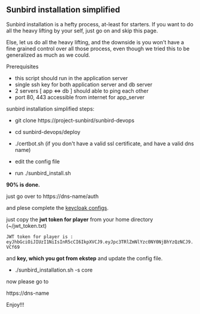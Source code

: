 ## Sunbird installation simplified

Sunbird installation is a hefty process, at-least for starters. If you want to do all the heavy lifting by your self, just go on and skip this page.

Else, let us do all the heavy lifting, and the downside is you won't have a fine grained control over all those process, even though we tried this to be
generalized as much as we could.

Prerequisites

- this script should run in the application server
- single ssh key for both application server and db server
- 2 servers [ app <=> db ] should able to ping each other
- port 80, 443 accessible from internet for app_server


sunbird installation simplified steps:

- git clone https://project-sunbird/sunbird-devops

- cd sunbird-devops/deploy

- ./certbot.sh (if you don't have a valid ssl certificate, and have a valid dns name)

- edit the config file

- run ./sunbird_install.sh

**90% is done.** 

just go over to https://dns-name/auth

and plese complete the [keycloak configs](keycloak_realm_configuration.md).

just copy the **jwt token for player** from your home directory (~/jwt_token.txt) 

`JWT token for player is : eyJhbGciOiJIUzI1NiIsInR5cCI6IkpXVCJ9.eyJpc3TRlZmNlYzc0NY0NjBhYzQzNCJ9.VCf69`

and **key, which you got from ekstep** and  update the config file.

- ./sunbird_installation.sh -s core

now please go to 

https://dns-name

Enjoy!!!
